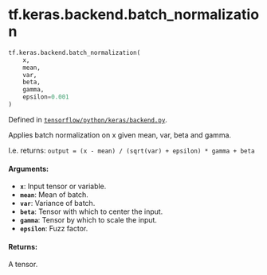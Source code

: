 <div itemscope itemtype="http://developers.google.com/ReferenceObject">
<meta itemprop="name" content="tf.keras.backend.batch_normalization" />
<meta itemprop="path" content="Stable" />
</div>

# tf.keras.backend.batch_normalization

``` python
tf.keras.backend.batch_normalization(
    x,
    mean,
    var,
    beta,
    gamma,
    epsilon=0.001
)
```



Defined in [`tensorflow/python/keras/backend.py`](https://www.tensorflow.org/code/tensorflow/python/keras/backend.py).

Applies batch normalization on x given mean, var, beta and gamma.

I.e. returns:
`output = (x - mean) / (sqrt(var) + epsilon) * gamma + beta`

#### Arguments:

* <b>`x`</b>: Input tensor or variable.
* <b>`mean`</b>: Mean of batch.
* <b>`var`</b>: Variance of batch.
* <b>`beta`</b>: Tensor with which to center the input.
* <b>`gamma`</b>: Tensor by which to scale the input.
* <b>`epsilon`</b>: Fuzz factor.


#### Returns:

A tensor.
